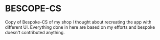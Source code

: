 # BESCOPE-CS
Copy of Bespoke-CS of my shop I thought about recreating the app with different UI. Everything done in here are based on my efforts and bespoke doesn't contributed anything.
